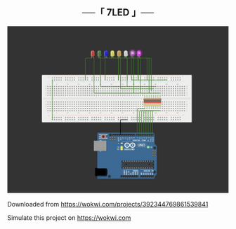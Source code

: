 <h2 align="center">
    ──「 7LED 」──
</h2>

<p align="center">
  <img src="7LED.jpg">
</p>

Downloaded from https://wokwi.com/projects/392344769861539841


Simulate this project on https://wokwi.com
